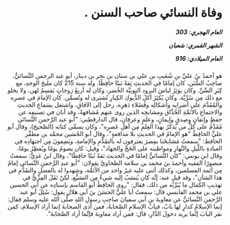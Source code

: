 <h1 dir="rtl">وفاة النسائي صاحب السنن .</h1>

<h5 dir="rtl">العام الهجري:  303

الشهر القمري: شعبان

العام الميلادي: 916</h5>

<p dir="rtl">هو أحمدُ بنُ عليِّ بنِ شُعَيبِ بن علي بن سنان بن بحر بن دينار، أبو عبد الرحمن النَّسائيُّ، صاحِبُ السُّنَن، كان إمامًا في الحديثِ ثِقةً ثبتًا حافِظًا. ولد سنة 215 كان مليحَ الوجهِ، مع كِبَرِ السِّنِّ. وكان يؤثِرُ لباسَ البرود النوبيَّة الخُضر، وكان له أربعُ زوجاتٍ يَقسِمُ لهن، ولا يخلو مع ذلك مِن سُرِّيَّة. وكان يُكثِرُ أكلَ الدُّيوكِ الكِبارِ تُشترى له وتُسمَّن. كان الإمامَ في عصرِه والمُقَدَّمَ على أضرابِه وأشكالِه وفُضَلاءِ دَهرِه، رحل إلى الآفاقِ، واشتغل بسَماعِ الحديثِ والاجتماعِ بالأئمَّةِ الحُذَّاق ومشايخِه الذين روى عنهم مُشافهةً، وقد أبان في تصنيفِه عن حفظٍ وإتقانٍ وصِدقٍ وإيمانٍ، وعلمٍ وعرفانٍ، قال الدارقطني: "أبو عبد الرَّحمنِ النَّسائي مُقَدَّمٌ على كلِّ من يُذكَرُ بهذا العِلمِ مِن أهلِ عَصرِه"، وكان يسمِّي كتابَه (الصَّحيحَ)، وقال أبو عليٍّ الحافِظُ "هو الإمامُ في الحديثِ بلا مدافعةٍ"، وقال أبو الحُسَين محمَّد بن مظفَّر الحافظ: "سمعتُ مَشايخَنا بمِصرَ يعترفون له بالتقَدُّمِ والإمامةِ، ويَصِفونَ مِن اجتهادِه في العبادةِ باللَّيلِ والنَّهارِ ومواظبته على الحَجِّ والجهاد"، وقيل: كان يصومُ يومًا ويُفطِرُ يومًا، وقال ابن يونس: "كان النَّسائيُّ إمامًا في الحديث ثقةً ثَبتًا حافِظًا"، وقال ابنُ عَدِيٍّ: سمعتُ منصورًا الفقيه وأحمدَ بنَ محمد بن سلامة الطحاويَّ يقولان: "أبو عبدِ الرَّحمنِ النَّسائي إمامٌ مِن أئمة المسلمين، وكذلك أثنى عليه غيرُ واحد من الأئمَّة، وشهدوا له بالفضلِ والتقَدُّمِ في هذا الشأنِ"، وقد قيل عنه: إنَّه كان يُنسَبُ إليه شيءٌ مِن التشيُّع، لكنْ نَقَلَ المِزِّيُّ في تهذيبِ الكمال ما يُبَرِّئُه من ذلك، فقال: "روى الحافِظُ أبو القاسم بإسنادِه عن أبي الحسين علي بن محمد القابسي قال: سمعتُ أبا عليٍّ الحسَنَ بنَ أبي هلال يقول: سُئِلَ أبو عبد الرَّحمنِ النَّسائيُّ عن معاويةَ بنِ أبي سفيانَ صاحِبِ رسولِ اللهِ صلَّى الله عليه وسلم فقال: إنما الإسلامُ كدارٍ لها بابٌ، فبابُ الإسلامِ الصَّحابةُ، فمن آذى الصحابةَ إنما أراد الإسلامَ، كمن نقر البابَ إنَّما يريد دخولَ الدَّارِ، قال: فمن أراد معاويةَ فإنَّما أراد الصَّحابةَ".</p></br>
